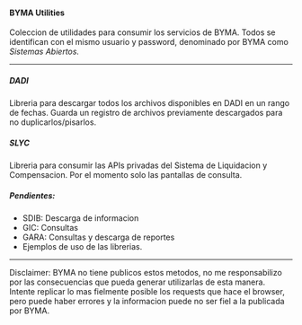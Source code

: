 #### BYMA Utilities

Coleccion de utilidades para consumir los servicios de BYMA. Todos se identifican con el mismo usuario y password, denominado por BYMA como *Sistemas Abiertos.*

---

##### DADI

Libreria para descargar todos los archivos disponibles en DADI en un rango de fechas. Guarda un registro de archivos previamente descargados para no duplicarlos/pisarlos.


##### SLYC

Libreria para consumir las APIs privadas del Sistema de Liquidacion y Compensacion. Por el momento solo las pantallas de consulta.


##### Pendientes:

- SDIB: Descarga de informacion
- GIC: Consultas
- GARA: Consultas y descarga de reportes
- Ejemplos de uso de las librerias.


---

Disclaimer: BYMA no tiene publicos estos metodos, no me responsabilizo por las consecuencias que pueda generar utilizarlas de esta manera. Intente replicar lo mas fielmente posible los requests que hace el browser, pero puede haber errores y la informacion puede no ser fiel a la publicada por BYMA.
